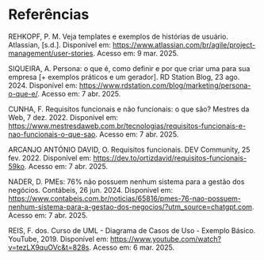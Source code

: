 # Referências

REHKOPF, P. M. Veja templates e exemplos de histórias de usuário. Atlassian, [s.d.]. Disponível em: https://www.atlassian.com/br/agile/project-management/user-stories. Acesso em: 9 mar. 2025.

SIQUEIRA, A. Persona: o que é, como definir e por que criar uma para sua empresa [+ exemplos práticos e um gerador]. RD Station Blog, 23 ago. 2024. Disponível em: https://www.rdstation.com/blog/marketing/persona-o-que-e/. Acesso em: 7 abr. 2025.

CUNHA, F. Requisitos funcionais e não funcionais: o que são? Mestres da Web, 7 dez. 2022. Disponível em: https://www.mestresdaweb.com.br/tecnologias/requisitos-funcionais-e-nao-funcionais-o-que-sao. Acesso em: 7 abr. 2025.

ARCANJO ANTÓNIO DAVID, O. Requisitos funcionais. DEV Community, 25 fev. 2022. Disponível em: https://dev.to/ortizdavid/requisitos-funcionais-59ko. Acesso em: 7 abr. 2025.

NADER, D. PMEs: 76% não possuem nenhum sistema para a gestão dos negócios. Contábeis, 26 jun. 2024. Disponível em: https://www.contabeis.com.br/noticias/65816/pmes-76-nao-possuem-nenhum-sistema-para-a-gestao-dos-negocios/?utm_source=chatgpt.com. Acesso em: 7 abr. 2025.

REIS, F. dos. Curso de UML - Diagrama de Casos de Uso - Exemplo Básico. YouTube, 2019. Disponível em: https://www.youtube.com/watch?v=tezLX9quOVc&t=828s. Acesso em: 6 mar. 2025.
